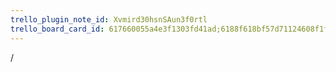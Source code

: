 ```yaml
---
trello_plugin_note_id: Xvmird30hsnSAun3f0rtl
trello_board_card_id: 617660055a4e3f1303fd41ad;6188f618bf57d71124608f1f
---
```






/














